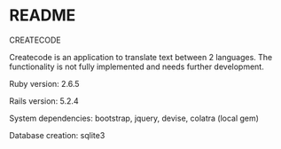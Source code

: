 # README

CREATECODE

Createcode is an application to translate text between 2 languages. The functionality is not fully implemented and needs further development.

Ruby version: 2.6.5

Rails version: 5.2.4

System dependencies: bootstrap, jquery, devise, colatra (local gem)

Database creation: sqlite3
